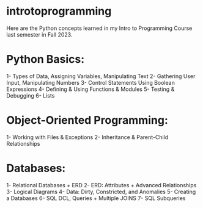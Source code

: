 # introtoprogramming

Here are the Python concepts learned in my Intro to Programming Course last semester in Fall 2023.

# Python Basics: 
1- Types of Data, Assigning Variables, Manipulating Text 
2- Gathering User Input, Manipulating Numbers 
3- Control Statements Using Boolean Expressions 
4- Defining & Using Functions & Modules 
5- Testing & Debugging 
6- Lists 

# Object-Oriented Programming: 
1- Working with Files & Exceptions 
2- Inheritance & Parent-Child Relationships 

# Databases: 
1- Relational Databases + ERD
2- ERD: Attributes + Advanced Relationships 
3- Logical Diagrams 
4- Data: Dirty, Constricted, and Anomalies
5- Creating a Databases
6- SQL DCL, Queries + Multiple JOINS 
7- SQL Subqueries
